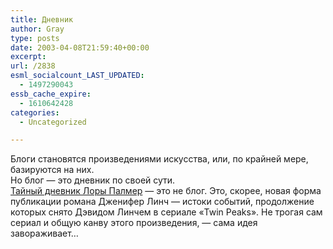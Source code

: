 ```yaml
---
title: Дневник
author: Gray
type: posts
date: 2003-04-08T21:59:40+00:00
excerpt:
url: /2838
esml_socialcount_LAST_UPDATED:
  - 1497290043
essb_cache_expire:
  - 1610642428
categories:
  - Uncategorized

---
```








Блоги становятся произведениями искусства, или, по крайней мере, базируются на них.  
Но блог &#8212; это дневник по своей сути.  
<a href="http://owls.blogspot.com/" target="_blank">Тайный дневник Лоры Палмер</a> &#8212; это не блог. Это, скорее, новая форма публикации романа Дженифер Линч &#8212; истоки событий, продолжение которых снято Дэвидом Линчем в сериале &#171;Twin Peaks&#187;. Не трогая сам сериал и общую канву этого произведения, &#8212; сама идея завораживает&#8230;